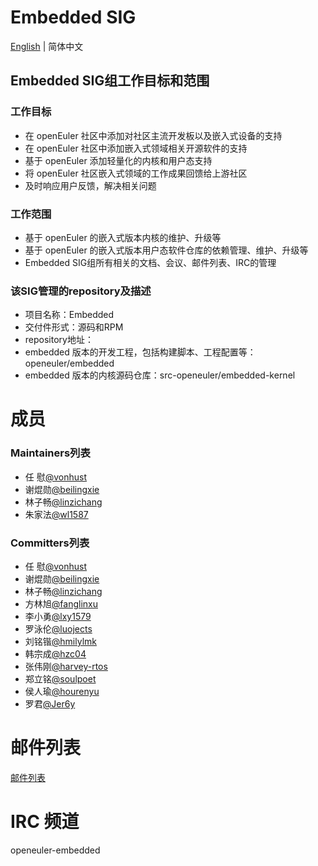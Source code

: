 
# Embedded SIG
[English](./sig-embedded.md) | 简体中文

## Embedded SIG组工作目标和范围

### 工作目标
- 在 openEuler 社区中添加对社区主流开发板以及嵌入式设备的支持
- 在 openEuler 社区中添加嵌入式领域相关开源软件的支持
- 基于 openEuler 添加轻量化的内核和用户态支持
- 将 openEuler 社区嵌入式领域的工作成果回馈给上游社区
- 及时响应用户反馈，解决相关问题

### 工作范围
- 基于 openEuler 的嵌入式版本内核的维护、升级等
- 基于 openEuler 的嵌入式版本用户态软件仓库的依赖管理、维护、升级等
- Embedded SIG组所有相关的文档、会议、邮件列表、IRC的管理

 ### 该SIG管理的repository及描述

- 项目名称：Embedded
- 交付件形式：源码和RPM
- repository地址：
- embedded 版本的开发工程，包括构建脚本、工程配置等：openeuler/embedded
- embedded 版本的内核源码仓库：src-openeuler/embedded-kernel


# 成员

### Maintainers列表
- 任  慰[@vonhust](https://gitee.com/vonhust)
- 谢焜勋[@beilingxie](https://gitee.com/beilingxie)
- 林子畅[@linzichang](https://gitee.com/linzichang)
- 朱家法[@wl1587](https://gitee.com/wl1587)

### Committers列表
- 任  慰[@vonhust](https://gitee.com/vonhust)
- 谢焜勋[@beilingxie](https://gitee.com/beilingxie)
- 林子畅[@linzichang](https://gitee.com/linzichang)
- 方林旭[@fanglinxu](https://gitee.com/fanglinxu)
- 李小勇[@lxy1579](https://gitee.com/lxy1579)
- 罗泳伦[@luojects](https://gitee.com/luojects)
- 刘铭锴[@hmilylmk](https://gitee.com/hmilylmk)
- 韩宗成[@hzc04](https://gitee.com/hzc04)
- 张伟刚[@harvey-rtos](https://gitee.com/harvey-rtos)
- 郑立铭[@soulpoet](https://gitee.com/soulpoet)
- 侯人瑜[@hourenyu](https://gitee.com/hourenyu)
- 罗君[@Jer6y](https://gitee.com/Jer6y)

# 邮件列表

[邮件列表](dev@openeuler.org)

# IRC 频道
openeuler-embedded

